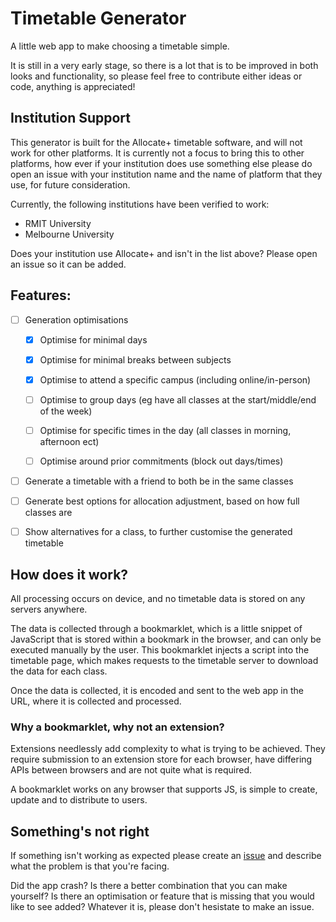 # Timetable Generator

A little web app to make choosing a timetable simple.

It is still in a very early stage, so there is a lot that is to be improved in
both looks and functionality, so please feel free to contribute either ideas or
code, anything is appreciated!

## Institution Support

This generator is built for the Allocate+ timetable software, and will not work
for other platforms. It is currently not a focus to bring this to other
platforms, how ever if your institution does use something else please do open
an issue with your institution name and the name of platform that they use, for
future consideration.

Currently, the following institutions have been verified to work:

 - RMIT University
 - Melbourne University

Does your institution use Allocate+ and isn't in the list above? Please open an
issue so it can be added.

## Features:

 - [ ] Generation optimisations
    
    - [x] Optimise for minimal days
    
    - [x] Optimise for minimal breaks between subjects
    
    - [x] Optimise to attend a specific campus (including online/in-person)
    
    - [ ] Optimise to group days (eg have all classes at the start/middle/end of
    the week)
    
    - [ ] Optimise for specific times in the day (all classes in morning,
    afternoon ect)
    
    - [ ] Optimise around prior commitments (block out days/times)
    
 - [ ] Generate a timetable with a friend to both be in the same classes
 
 - [ ] Generate best options for allocation adjustment, based on how full
 classes are
 
 - [ ] Show alternatives for a class, to further customise the generated
 timetable

## How does it work?

All processing occurs on device, and no timetable data is stored on any servers
anywhere.

The data is collected through a bookmarklet, which is a little snippet of
JavaScript that is stored within a bookmark in the browser, and can only be
executed manually by the user. This bookmarklet injects a script into the
timetable page, which makes requests to the timetable server to download the
data for each class.

Once the data is collected, it is encoded and sent to the web app in the URL,
where it is collected and processed.

### Why a bookmarklet, why not an extension?

Extensions needlessly add complexity to what is trying to be achieved. They
require submission to an extension store for each browser, have differing APIs
between browsers and are not quite what is required.

A bookmarklet works on any browser that supports JS, is simple to create, update
and to distribute to users.

## Something's not right

If something isn't working as expected please create an
[issue](https://github.com/andogq/timetable/issues/new/choose) and describe what
the problem is that you're facing.

Did the app crash? Is there a better combination that you can make yourself? Is
there an optimisation or feature that is missing that you would like to see
added? Whatever it is, please don't hesistate to make an issue.
